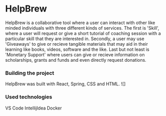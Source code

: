 # HelpBrew

HelpBrew is a collaborative tool where a user can interact with other like minded individuals with three different kinds of services. The first is 'Skill', where a user will request or give a short tutorial of coaching session with a particular skill that they are interested in. Secondly, a user may use 'Giveaways' to give or recieve tangible materials that may aid in their learning like books, videos, software and the like. Last but not least is 'Monetary Support' where users can give or recieve information on scholarships, grants and funds and even directly request donations. 

### Building the project 

HelpBrew was built with React, Spring, CSS and HTML. 
![][](GIFs/NewPost.gif)

### Used technologies

VS Code
IntellijIdea
Docker










  
